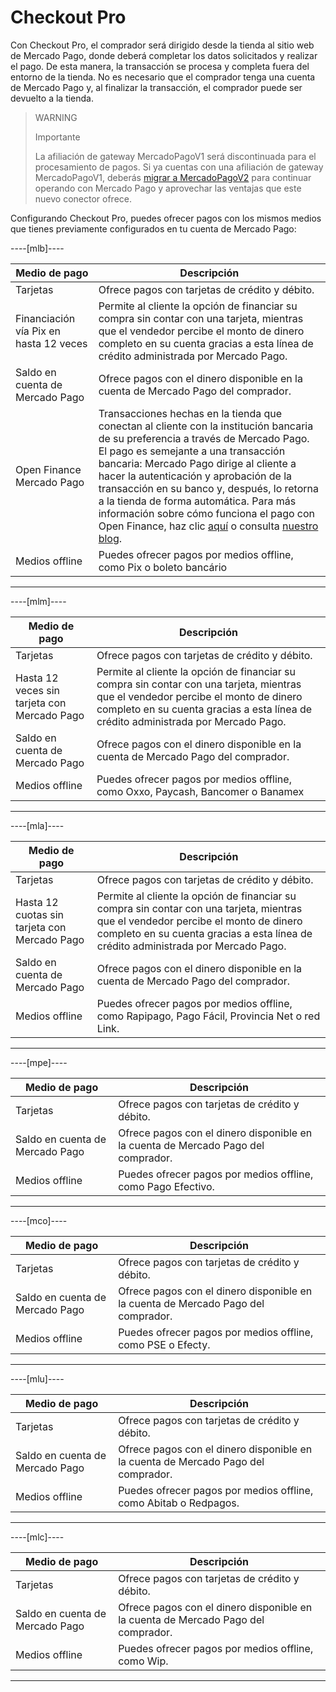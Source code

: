 # Checkout Pro

Con Checkout Pro, el comprador será dirigido desde la tienda al sitio web de Mercado Pago, donde deberá completar los datos solicitados y realizar el pago. De esta manera, la transacción se procesa y completa fuera del entorno de la tienda. No es necesario que el comprador tenga una cuenta de Mercado Pago y, al finalizar la transacción, el comprador puede ser devuelto a la tienda.

> WARNING
>
> Importante
>
> La afiliación de gateway MercadoPagoV1 será discontinuada para el procesamiento de pagos. Si ya cuentas con una afiliación de gateway MercadoPagoV1, deberás [migrar a MercadoPagoV2](/developers/es/docs/vtex/how-tos/migrate-v1-v2) para continuar operando con Mercado Pago y aprovechar las ventajas que este nuevo conector ofrece.

Configurando Checkout Pro, puedes ofrecer pagos con los mismos medios que tienes previamente configurados en tu cuenta de Mercado Pago:

----[mlb]----

| Medio de pago | Descripción |
|---|---|
| Tarjetas | Ofrece pagos con tarjetas de crédito y débito. |
| Financiación vía Pix en hasta 12 veces | Permite al cliente la opción de financiar su compra sin contar con una tarjeta, mientras que el vendedor percibe el monto de dinero completo en su cuenta gracias a esta línea de crédito administrada por Mercado Pago. |
| Saldo en cuenta de Mercado Pago | Ofrece pagos con el dinero disponible en la cuenta de Mercado Pago del comprador. |
| Open Finance Mercado Pago | Transacciones hechas en la tienda que conectan al cliente con la institución bancaria de su preferencia a través de Mercado Pago. <br> El pago es semejante a una transacción bancaria: Mercado Pago dirige al cliente a hacer la autenticación y aprobación de la transacción en su banco y, después, lo retorna a la tienda de forma automática. Para más información sobre cómo funciona el pago con Open Finance, haz clic [aquí](https://www.mercadopago.com.br/c/openfinance) o consulta [nuestro blog](https://empresas.mercadopago.com.br/pagamentos-via-open-finance). |
| Medios offline | Puedes ofrecer pagos por medios offline, como Pix o boleto bancário |

------------

----[mlm]----

| Medio de pago | Descripción |
|---|---|
| Tarjetas | Ofrece pagos con tarjetas de crédito y débito. |
| Hasta 12 veces sin tarjeta con Mercado Pago | Permite al cliente la opción de financiar su compra sin contar con una tarjeta, mientras que el vendedor percibe el monto de dinero completo en su cuenta gracias a esta línea de crédito administrada por Mercado Pago. |
| Saldo en cuenta de Mercado Pago | Ofrece pagos con el dinero disponible en la cuenta de Mercado Pago del comprador. |
| Medios offline | Puedes ofrecer pagos por medios offline, como Oxxo, Paycash, Bancomer o Banamex |


------------

----[mla]----

| Medio de pago | Descripción |
|---|---|
| Tarjetas | Ofrece pagos con tarjetas de crédito y débito. |
| Hasta 12 cuotas sin tarjeta con Mercado Pago | Permite al cliente la opción de financiar su compra sin contar con una tarjeta, mientras que el vendedor percibe el monto de dinero completo en su cuenta gracias a esta línea de crédito administrada por Mercado Pago. |
| Saldo en cuenta de Mercado Pago | Ofrece pagos con el dinero disponible en la cuenta de Mercado Pago del comprador. |
| Medios offline | Puedes ofrecer pagos por medios offline, como Rapipago, Pago Fácil, Provincia Net o red Link. |

------------

----[mpe]----

| Medio de pago | Descripción |
|---|---|
| Tarjetas | Ofrece pagos con tarjetas de crédito y débito. |
| Saldo en cuenta de Mercado Pago | Ofrece pagos con el dinero disponible en la cuenta de Mercado Pago del comprador. |
| Medios offline | Puedes ofrecer pagos por medios offline, como Pago Efectivo. |

------------

----[mco]----

| Medio de pago | Descripción |
|---|---|
| Tarjetas | Ofrece pagos con tarjetas de crédito y débito. |
| Saldo en cuenta de Mercado Pago | Ofrece pagos con el dinero disponible en la cuenta de Mercado Pago del comprador. |
| Medios offline | Puedes ofrecer pagos por medios offline, como PSE o Efecty. |

------------

----[mlu]----

| Medio de pago | Descripción |
|---|---|
| Tarjetas | Ofrece pagos con tarjetas de crédito y débito. |
| Saldo en cuenta de Mercado Pago | Ofrece pagos con el dinero disponible en la cuenta de Mercado Pago del comprador. |
| Medios offline | Puedes ofrecer pagos por medios offline, como Abitab o Redpagos. |

------------

----[mlc]----

| Medio de pago | Descripción |
|---|---|
| Tarjetas | Ofrece pagos con tarjetas de crédito y débito. |
| Saldo en cuenta de Mercado Pago | Ofrece pagos con el dinero disponible en la cuenta de Mercado Pago del comprador. |
| Medios offline | Puedes ofrecer pagos por medios offline, como Wip. |

------------

